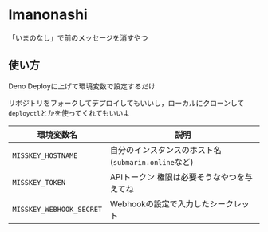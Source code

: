 # Imanonashi

「いまのなし」で前のメッセージを消すやつ

## 使い方

Deno Deployに上げて環境変数で設定するだけ

リポジトリをフォークしてデプロイしてもいいし，ローカルにクローンして`deployctl`とかを使ってくれてもいいよ

| 環境変数名 | 説明 |
| -- | -- |
| `MISSKEY_HOSTNAME` | 自分のインスタンスのホスト名 (`submarin.online`など) |
| `MISSKEY_TOKEN` | APIトークン 権限は必要そうなやつを与えてね |
| `MISSKEY_WEBHOOK_SECRET` | Webhookの設定で入力したシークレット |
